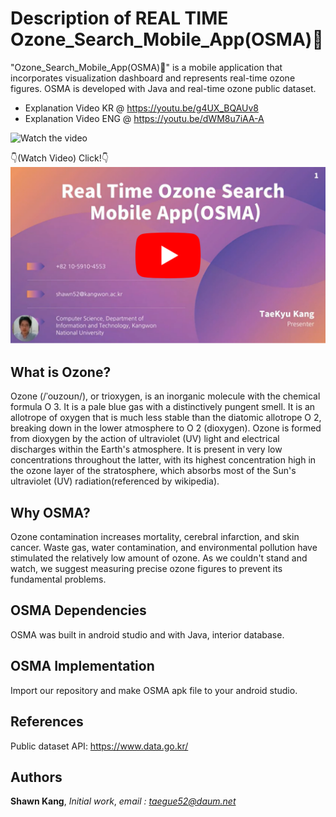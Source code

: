 # Description of REAL TIME Ozone_Search_Mobile_App(OSMA)📱
"Ozone_Search_Mobile_App(OSMA)📱" is a mobile application that incorporates visualization dashboard and represents real-time ozone figures. OSMA is developed with Java and real-time ozone public dataset.

* Explanation Video KR @ https://youtu.be/g4UX_BQAUv8
* Explanation Video ENG @ https://youtu.be/dWM8u7iAA-A

![Watch the video](major_features.png)

👇(Watch Video) Click!👇
[![Watch the video](t.png)](https://youtu.be/dWM8u7iAA-A)

## What is Ozone?
Ozone (/ˈoʊzoʊn/), or trioxygen, is an inorganic molecule with the chemical formula O
3. It is a pale blue gas with a distinctively pungent smell. It is an allotrope of oxygen that is much less stable than the diatomic allotrope O
2, breaking down in the lower atmosphere to O
2 (dioxygen). Ozone is formed from dioxygen by the action of ultraviolet (UV) light and electrical discharges within the Earth's atmosphere. It is present in very low concentrations throughout the latter, with its highest concentration high in the ozone layer of the stratosphere, which absorbs most of the Sun's ultraviolet (UV) radiation(referenced by wikipedia).

## Why OSMA?
Ozone contamination increases mortality, cerebral infarction, and skin cancer. Waste gas, water contamination, and environmental pollution have stimulated the relatively low amount of ozone. As we couldn't stand and watch, we suggest measuring precise ozone figures to prevent its fundamental problems.

## OSMA Dependencies 
OSMA was built in android studio and with Java, interior database.

## OSMA Implementation
Import our repository and make OSMA apk file to your android studio.

## References
Public dataset API: https://www.data.go.kr/

## Authors
**Shawn Kang**,  *Initial work*,  *email : taegue52@daum.net*
